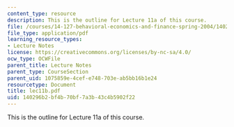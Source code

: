 ```yaml
---
content_type: resource
description: This is the outline for Lecture 11a of this course.
file: /courses/14-127-behavioral-economics-and-finance-spring-2004/140296b2bf4b70bf7a3b43c4b5902f22_lec11b.pdf
file_type: application/pdf
learning_resource_types:
- Lecture Notes
license: https://creativecommons.org/licenses/by-nc-sa/4.0/
ocw_type: OCWFile
parent_title: Lecture Notes
parent_type: CourseSection
parent_uid: 1075859e-4cef-e748-703e-ab5bb16b1e24
resourcetype: Document
title: lec11b.pdf
uid: 140296b2-bf4b-70bf-7a3b-43c4b5902f22
---
```

This is the outline for Lecture 11a of this course.